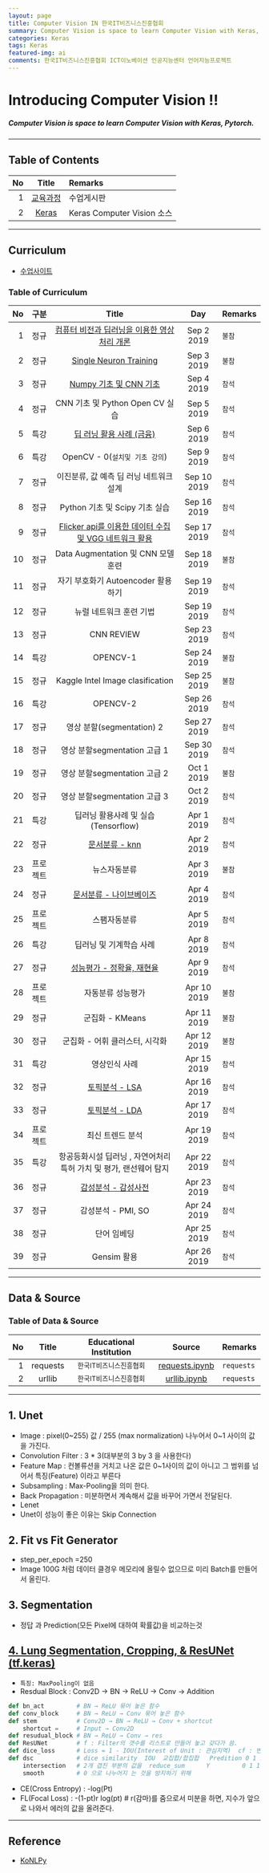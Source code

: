 ```yaml
---
layout: page
title: Computer Vision IN 한국IT비즈니스진흥협회
summary: Computer Vision is space to learn Computer Vision with Keras, Pytorch.
categories: Keras
tags: Keras
featured-img: ai
comments: 한국IT비즈니스진흥협회 ICT이노베이션 인공지능센터 언어지능프로젝트
---
```


# Introducing Computer Vision !!

#####  Computer Vision is space to learn Computer Vision with Keras, Pytorch.

---

## Table of Contents

|No|Title|Remarks|
|-:|:--:|:-|
|1|[교육과정](#Curriculum)|수업게시판|
|2|[Keras](#Keras)|Keras Computer Vision 소스|

---

## Curriculum

* [수업사이트](https://lms.koipa.or.kr)

### Table of Curriculum

|No|구분|Title|Day|Remarks|
|-:|:-:|:--:|:-:|:--|
|1|정규|[컴퓨터 비전과 딥러닝을 이용한 영상처리 개론](/_pages/Language/Python/data/Blockchain.pptx)|Sep 2 2019|`불참`|
|2|정규|[Single Neuron Training](/_pages/Language/Python/data/HTTP.pptx)|Sep 3 2019|`불참`|
|3|정규|[Numpy 기초 및 CNN 기초](/_pages/Language/Python/data/오픈소스개발방식_QA통합.pdf)|Sep 4 2019|`참석`|
|4|정규|CNN 기초 및 Python Open CV 실습|Sep 5 2019|`참석`|
|5|특강|[딥 러닝 활용 사례 (금융)](/_pages/Language/Python/data/DOM.pdf)|Sep 6 2019|`참석`|
|6|특강|OpenCV - 0(`설치및 기초 강의`)|Sep 9 2019|`참석`|
|7|정규|이진분류, 값 예측 딥 러닝 네트워크 설계|Sep 10 2019|`참석`|
|8|정규|Python 기초 및 Scipy 기초 실습|Sep 16 2019|`참석`|
|9|정규|[Flicker api를 이용한 데이터 수집 및 VGG 네트워크 활용](https://github.com/shpimit/shpimit.github.io/blob/master/_pages/Language/Python/src/KOIPA-NLP/NaverNews.ipynb)|Sep 17 2019|`참석`|
|10|정규|Data Augmentation 및 CNN 모델 훈련|Sep 18 2019|`불참`|
|11|정규|자기 부호화기 Autoencoder 활용하기|Sep 19 2019|`참석`|
|12|정규|뉴럴 네트워크 훈련 기법|Sep 19 2019|`참석`|
|13|정규|CNN REVIEW|Sep 23 2019|`참석`|
|14|특강|OPENCV-1|Sep 24 2019|`불참`|
|15|정규|Kaggle Intel Image clasification|Sep 25 2019|`불참`|
|16|특강|OPENCV-2|Sep 26 2019|`참석`|
|17|정규|영상 분할(segmentation) 2|Sep 27 2019|`참석`|
|18|정규|영상 분할segmentation 고급 1|Sep 30 2019|`참석`|
|19|정규|영상 분할segmentation 고급 2|Oct 1 2019|`불참`|
|20|정규|영상 분할segmentation 고급 3|Oct 2 2019|`참석`|
|21|특강|딥러닝 활용사례 및 실습 (Tensorflow)|Apr 1 2019|`참석`|
|22|정규|[문서분류 - knn](https://github.com/shpimit/shpimit.github.io/blob/master/_pages/Language/Python/src/KOIPA-NLP/knn.ipynb)|Apr 2 2019|`참석`|
|23|프로젝트|뉴스자동분류|Apr 3 2019|`불참`|
|24|정규|[문서분류 - 나이브베이즈](https://github.com/shpimit/shpimit.github.io/blob/master/_pages/Language/Python/src/KOIPA-NLP/Naive.ipynb)|Apr 4 2019|`참석`|
|25|프로젝트|스팸자동분류|Apr 5 2019|`참석`|
|26|특강|딥러닝 및 기계학습 사례|Apr 8 2019|`참석`|
|27|정규|[성능평가 - 정확율, 재현율](https://github.com/shpimit/shpimit.github.io/blob/master/_pages/Language/Python/src/KOIPA-NLP/confusion_matrix.ipynb)|Apr 9 2019|`참석`|
|28|프로젝트|자동분류 성능평가|Apr 10 2019|`불참`|
|29|정규|군집화 - KMeans|Apr 11 2019|`불참`|
|30|정규|군집화 - 어휘 클러스터, 시각화|Apr 12 2019|`불참`|
|31|특강|영상인식 사례|Apr 15 2019|`참석`|
|32|정규|[토픽분석 - LSA](https://github.com/shpimit/shpimit.github.io/blob/master/_pages/Language/Python/src/KOIPA-NLP/LSA.ipynb)|Apr 16 2019|`참석`|
|33|정규|[토픽분석 - LDA](https://github.com/shpimit/shpimit.github.io/blob/master/_pages/Language/Python/src/KOIPA-NLP/LDA.ipynb)|Apr 17 2019|`참석`|
|34|프로젝트|최신 트렌드 분석|Apr 19 2019|`참석`|
|35|특강|항공등화시설 딥러닝 , 자연어처리 특허 가치 및 평가, 랜선웨어 탐지|Apr 22 2019|`참석`|
|36|정규|[감성분석 - 감성사전](https://github.com/shpimit/shpimit.github.io/blob/master/_pages/Language/Python/src/KOIPA-NLP/MovieSentiment.ipynb)|Apr 23 2019|`참석`|
|37|정규|감성분석 - PMI, SO|Apr 24 2019|`참석`|
|38|정규|단어 임베딩|Apr 25 2019|`참석`|
|39|정규|Gensim 활용|Apr 26 2019|`참석`|

---

## Data & Source

### Table of Data & Source

|No|Title|Educational Institution|Source|Remarks|
|-:|:--:|:--:|:-:|:--|
|1|requests|<small>한국IT비즈니스진흥협회</small>|[requests.ipynb](https://github.com/shpimit/shpimit.github.io/blob/master/_pages/Language/Python/src/KOIPA-NLP/requests.ipynb)|`requests`|
|2|urllib|<small>한국IT비즈니스진흥협회</small>|[urllib.ipynb](https://github.com/shpimit/shpimit.github.io/blob/master/_pages/Language/Python/src/KOIPA-NLP/urllib.ipynb)|`requests`|

---

## 1. Unet
* Image : pixel(0~255) 값 / 255 (max normalization) 나누어서 0~1 사이의 값을 가진다.
* Convolution Filter : 3 * 3(대부분의 3 by 3 을 사용한다)
* Feature Map : 컨볼류션을 거치고 나온 값은 0~1사이의 값이 아니고 그 범위를 넘어서 특징(Feature) 이라고 부른다
* Subsampling : Max-Pooling을 의미 한다.
* Back Propagation : 미분하면서 계속해서 값을 바꾸어 가면서 전달된다.
* Lenet
* Unet이 성능이 좋은 이유는 Skip Connection

## 2. Fit vs Fit Generator 
* step_per_epoch  =250
* Image 100G 처럼 데이터 클경우 메모리에 올릴수 없으므로 미리 Batch를 만들어서 올린다.

## 3. Segmentation
* 정답 과 Prediction(모든 Pixel에 대하여 확률값)을 비교하는것

## [4. Lung Segmentation, Cropping, & ResUNet (tf.keras)](https://www.kaggle.com/shpimit/lung-segmentation-cropping-resunet-tf-keras/edit)

* `특징: MaxPooling이 없음`
* Resdual Block : Conv2D → BN → ReLU → Conv → Addition

```python
def bn_act         # BN → ReLU 묶어 놓은 함수
def conv_block     # BN → ReLU → Conv 묶어 놓은 함수
def stem           # Conv2D → BN → ReLU → Conv + shortcut
    shortcut =     # Input → Conv2D
def resudual_block # BN → ReLU → Conv → res   
def ResUNet        # f : Filter의 갯수를 리스트로 만들어 놓고 갖다가 씀.
def dice_loss      # Loss = 1 - IOU(Interest of Unit : 관심지역)  cf : 변형 lnIOU
def dsc            # dice similarity  IOU  교집합/합집합   Predition 0 1 1 1 0 3
    intersection   # 2개 겹친 부분의 값을  reduce_sum      Y         0 1 1 0 0 2       
    smooth         # 0 으로 나누어지 는 것을 방지하기 위해 
```
* CE(Cross Entropy) : -log(Pt)
* FL(Focal Loss) : -(1-pt)r log(pt)  # r(감마)를 줌으로서 미분을 하면, 지수가 앞으로 나와서 에러의 값을 올려준다.

---

## Reference

* [KoNLPy](https://konlpy-ko.readthedocs.io/)

